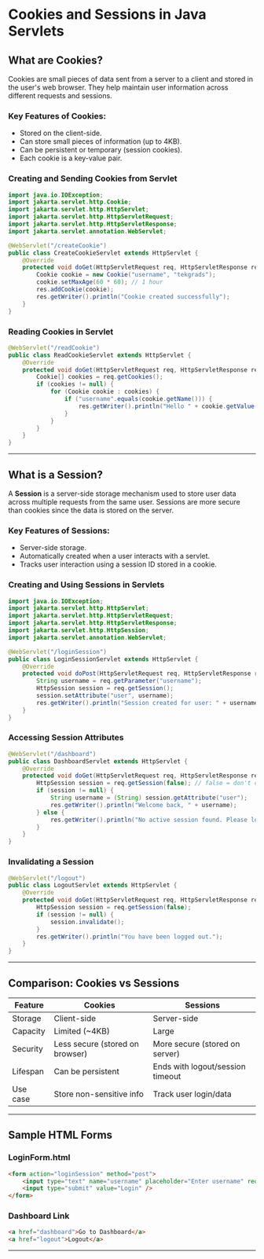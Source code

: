 
# Cookies and Sessions in Java Servlets

## What are Cookies?
Cookies are small pieces of data sent from a server to a client and stored in the user's web browser. They help maintain user information across different requests and sessions.

### Key Features of Cookies:
- Stored on the client-side.
- Can store small pieces of information (up to 4KB).
- Can be persistent or temporary (session cookies).
- Each cookie is a key-value pair.

### Creating and Sending Cookies from Servlet
```java
import java.io.IOException;
import jakarta.servlet.http.Cookie;
import jakarta.servlet.http.HttpServlet;
import jakarta.servlet.http.HttpServletRequest;
import jakarta.servlet.http.HttpServletResponse;
import jakarta.servlet.annotation.WebServlet;

@WebServlet("/createCookie")
public class CreateCookieServlet extends HttpServlet {
    @Override
    protected void doGet(HttpServletRequest req, HttpServletResponse res) throws IOException {
        Cookie cookie = new Cookie("username", "tekgrads");
        cookie.setMaxAge(60 * 60); // 1 hour
        res.addCookie(cookie);
        res.getWriter().println("Cookie created successfully");
    }
}
```

### Reading Cookies in Servlet
```java
@WebServlet("/readCookie")
public class ReadCookieServlet extends HttpServlet {
    @Override
    protected void doGet(HttpServletRequest req, HttpServletResponse res) throws IOException {
        Cookie[] cookies = req.getCookies();
        if (cookies != null) {
            for (Cookie cookie : cookies) {
                if ("username".equals(cookie.getName())) {
                    res.getWriter().println("Hello " + cookie.getValue());
                }
            }
        }
    }
}
```

---

## What is a Session?
A **Session** is a server-side storage mechanism used to store user data across multiple requests from the same user. Sessions are more secure than cookies since the data is stored on the server.

### Key Features of Sessions:
- Server-side storage.
- Automatically created when a user interacts with a servlet.
- Tracks user interaction using a session ID stored in a cookie.

### Creating and Using Sessions in Servlets
```java
import java.io.IOException;
import jakarta.servlet.http.HttpServlet;
import jakarta.servlet.http.HttpServletRequest;
import jakarta.servlet.http.HttpServletResponse;
import jakarta.servlet.http.HttpSession;
import jakarta.servlet.annotation.WebServlet;

@WebServlet("/loginSession")
public class LoginSessionServlet extends HttpServlet {
    @Override
    protected void doPost(HttpServletRequest req, HttpServletResponse res) throws IOException {
        String username = req.getParameter("username");
        HttpSession session = req.getSession();
        session.setAttribute("user", username);
        res.getWriter().println("Session created for user: " + username);
    }
}
```

### Accessing Session Attributes
```java
@WebServlet("/dashboard")
public class DashboardServlet extends HttpServlet {
    @Override
    protected void doGet(HttpServletRequest req, HttpServletResponse res) throws IOException {
        HttpSession session = req.getSession(false); // false = don't create if it doesn't exist
        if (session != null) {
            String username = (String) session.getAttribute("user");
            res.getWriter().println("Welcome back, " + username);
        } else {
            res.getWriter().println("No active session found. Please log in.");
        }
    }
}
```

### Invalidating a Session
```java
@WebServlet("/logout")
public class LogoutServlet extends HttpServlet {
    @Override
    protected void doGet(HttpServletRequest req, HttpServletResponse res) throws IOException {
        HttpSession session = req.getSession(false);
        if (session != null) {
            session.invalidate();
        }
        res.getWriter().println("You have been logged out.");
    }
}
```

---

## Comparison: Cookies vs Sessions

| Feature         | Cookies                         | Sessions                        |
|-----------------|----------------------------------|----------------------------------|
| Storage         | Client-side                      | Server-side                      |
| Capacity        | Limited (~4KB)                   | Large                            |
| Security        | Less secure (stored on browser)  | More secure (stored on server)   |
| Lifespan        | Can be persistent                | Ends with logout/session timeout |
| Use case        | Store non-sensitive info         | Track user login/data            |

---

## Sample HTML Forms

### LoginForm.html
```html
<form action="loginSession" method="post">
    <input type="text" name="username" placeholder="Enter username" required />
    <input type="submit" value="Login" />
</form>
```

### Dashboard Link
```html
<a href="dashboard">Go to Dashboard</a>
<a href="logout">Logout</a>
```

---

